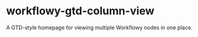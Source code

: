 # workflowy-gtd-column-view
A GTD-style homepage for viewing multiple Workflowy nodes in one place.
